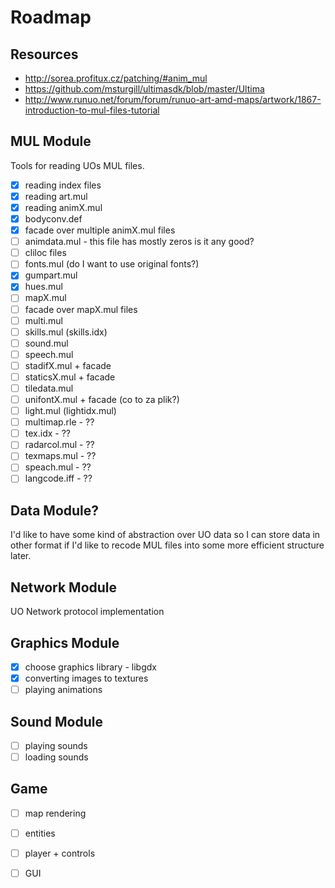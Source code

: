 # Roadmap

## Resources

- http://sorea.profitux.cz/patching/#anim_mul
- https://github.com/msturgill/ultimasdk/blob/master/Ultima
- http://www.runuo.net/forum/forum/runuo-art-amd-maps/artwork/1867-introduction-to-mul-files-tutorial

## MUL Module

Tools for reading UOs MUL files.

- [x] reading index files
- [x] reading art.mul
- [x] reading animX.mul
- [x] bodyconv.def
- [x] facade over multiple animX.mul files
- [ ] animdata.mul - this file has mostly zeros is it any good?
- [ ] cliloc files
- [ ] fonts.mul (do I want to use original fonts?)
- [x] gumpart.mul
- [x] hues.mul
- [ ] mapX.mul
- [ ] facade over mapX.mul files
- [ ] multi.mul
- [ ] skills.mul (skills.idx)
- [ ] sound.mul
- [ ] speech.mul
- [ ] stadifX.mul + facade
- [ ] staticsX.mul + facade
- [ ] tiledata.mul
- [ ] unifontX.mul + facade (co to za plik?)
- [ ] light.mul (lightidx.mul)
- [ ] multimap.rle - ??
- [ ] tex.idx - ??
- [ ] radarcol.mul - ??
- [ ] texmaps.mul - ??
- [ ] speach.mul - ??
- [ ] langcode.iff - ??

## Data Module?

I'd like to have some kind of abstraction over UO data so I can store data in other 
format if I'd like to recode MUL files into some more efficient structure later.

## Network Module

UO Network protocol implementation

## Graphics Module

- [x] choose graphics library - libgdx
- [x] converting images to textures
- [ ] playing animations

## Sound Module

- [ ] playing sounds
- [ ] loading sounds

## Game 

- [ ] map rendering 
- [ ] entities
- [ ] player + controls
- [ ] GUI

